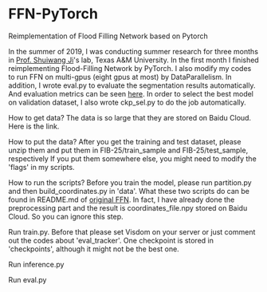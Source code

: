 # FFN-PyTorch
Reimplementation of Flood Filling Network based on Pytorch

In the summer of 2019, I was conducting summer research for three months in [Prof. Shuiwang Ji](http://people.tamu.edu/~sji/)'s lab, Texas A&M University. 
In the first month I finished reimplementing Flood-Filling Network by PyTorch. 
I also modify my codes to run FFN on multi-gpus (eight gpus at most) by DataParallelism. 
In addition, I wrote eval.py to evaluate the segmentation results automatically. And evaluation metrics can be seen [here](https://github.com/cremi/cremi_python). 
In order to select the best model on validation dataset, I also wrote ckp_sel.py to do the job automatically.

How to get data? The data is so large that they are stored on Baidu Cloud. Here is the link.

How to put the data? After you get the training and test dataset, please unzip them and put them in FIB-25/train_sample and FIB-25/test_sample, respectively
If you put them somewhere else, you might need to modify the 'flags' in my scripts.

How to run the scripts? 
Before you train the model, please run partition.py and then build_coordinates.py in 'data'. What these two scripts do can be found in README.md of [original FFN](https://github.com/google/ffn). In fact, I have already done the preprocessing part and the result is coordinates_file.npy stored on Baidu Cloud. So you can ignore this step.

Run train.py. Before that please set Visdom on your server or just comment out the codes about 'eval_tracker'. One checkpoint is stored in 'checkpoints', although it might not be the best one.

Run inference.py

Run eval.py
